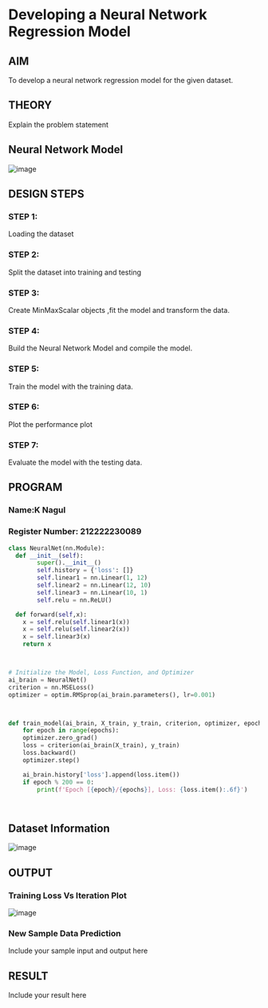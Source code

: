 # Developing a Neural Network Regression Model

## AIM

To develop a neural network regression model for the given dataset.

## THEORY

Explain the problem statement

## Neural Network Model

![image](https://github.com/user-attachments/assets/3745ebb7-5918-4898-a14c-4773d04b0a4e)


## DESIGN STEPS

### STEP 1:

Loading the dataset

### STEP 2:

Split the dataset into training and testing

### STEP 3:

Create MinMaxScalar objects ,fit the model and transform the data.

### STEP 4:

Build the Neural Network Model and compile the model.

### STEP 5:

Train the model with the training data.

### STEP 6:

Plot the performance plot

### STEP 7:

Evaluate the model with the testing data.

## PROGRAM
### Name:K Nagul
### Register Number: 212222230089
```python
class NeuralNet(nn.Module):
  def __init__(self):
        super().__init__()
        self.history = {'loss': []}
        self.linear1 = nn.Linear(1, 12)
        self.linear2 = nn.Linear(12, 10)
        self.linear3 = nn.Linear(10, 1)
        self.relu = nn.ReLU()

  def forward(self,x):
    x = self.relu(self.linear1(x))
    x = self.relu(self.linear2(x))
    x = self.linear3(x)
    return x



# Initialize the Model, Loss Function, and Optimizer
ai_brain = NeuralNet()
criterion = nn.MSELoss()
optimizer = optim.RMSprop(ai_brain.parameters(), lr=0.001)



def train_model(ai_brain, X_train, y_train, criterion, optimizer, epochs=2000):
    for epoch in range(epochs):
    optimizer.zero_grad()
    loss = criterion(ai_brain(X_train), y_train)
    loss.backward()
    optimizer.step()

    ai_brain.history['loss'].append(loss.item())
    if epoch % 200 == 0:
        print(f'Epoch [{epoch}/{epochs}], Loss: {loss.item():.6f}')




```
## Dataset Information
![image](https://github.com/user-attachments/assets/38018439-1334-4197-b7d9-05928aa636c6)


## OUTPUT

### Training Loss Vs Iteration Plot
![image](https://github.com/user-attachments/assets/1e2728cf-5e55-4c47-a8b7-c8ddebf7671c)


### New Sample Data Prediction

Include your sample input and output here

## RESULT

Include your result here
